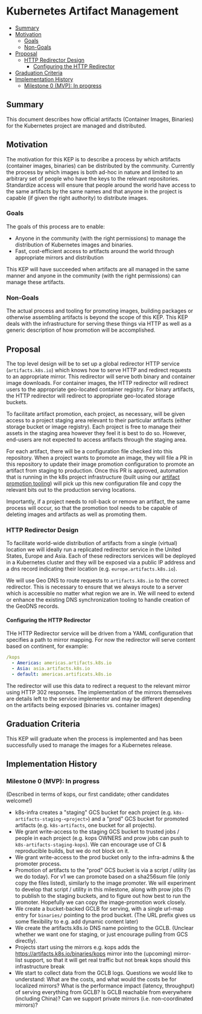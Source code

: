 # Kubernetes Artifact Management

<!-- toc -->
- [Summary](#summary)
- [Motivation](#motivation)
  - [Goals](#goals)
  - [Non-Goals](#non-goals)
- [Proposal](#proposal)
  - [HTTP Redirector Design](#http-redirector-design)
    - [Configuring the HTTP Redirector](#configuring-the-http-redirector)
- [Graduation Criteria](#graduation-criteria)
- [Implementation History](#implementation-history)
  - [Milestone 0 (MVP): In progress](#milestone-0-mvp-in-progress)
<!-- /toc -->

## Summary
This document describes how official artifacts (Container Images, Binaries) for the Kubernetes
project are managed and distributed.


## Motivation

The motivation for this KEP is to describe a process by which artifacts (container images, binaries)
can be distributed by the community. Currently the process by which images is both ad-hoc in nature
and limited to an arbitrary set of people who have the keys to the relevant repositories. Standardize
access will ensure that people around the world have access to the same artifacts by the same names
and that anyone in the project is capable (if given the right authority) to distribute images.

### Goals

The goals of this process are to enable:
  * Anyone in the community (with the right permissions) to manage the distribution of Kubernetes images and binaries.
  * Fast, cost-efficient access to artifacts around the world through appropriate mirrors and distribution

This KEP will have succeeded when artifacts are all managed in the same manner and anyone in the community
(with the right permissions) can manage these artifacts.

### Non-Goals

The actual process and tooling for promoting images, building packages or otherwise assembling artifacts
is beyond the scope of this KEP. This KEP deals with the infrastructure for serving these things via
HTTP as well as a generic description of how promotion will be accomplished.

## Proposal

The top level design will be to set up a global redirector HTTP service (`artifacts.k8s.io`) 
which knows how to serve HTTP and redirect requests to an appropriate mirror. This redirector
will serve both binary and container image downloads. For container images, the HTTP redirector
will redirect users to the appropriate geo-located container registry. For binary artifacts, 
the HTTP redirector will redirect to appropriate geo-located storage buckets.

To facilitate artifact promotion, each project, as necessary, will be given access to a
project staging area relevant to their particular artifacts (either storage bucket or image 
registry). Each project is free to manage their assets in the staging area however they feel
it is best to do so. However, end-users are not expected to access artifacts through the
staging area.

For each artifact, there will be a configuration file checked into this repository. When a
project wants to promote an image, they will file a PR in this repository to update their
image promotion configuration to promote an artifact from staging to production. Once this
PR is approved, automation that is running in the k8s project infrastructure (built using our [artifact promotion tooling][promo-tools]) will pick up this new
configuration file and copy the relevant bits out to the production serving locations.

Importantly, if a project needs to roll-back or remove an artifact, the same process will
occur, so that the promotion tool needs to be capable of deleting images and artifacts as
well as promoting them.

### HTTP Redirector Design
To facilitate world-wide distribution of artifacts from a single (virtual) location we will
ideally run a replicated redirector service in the United States, Europe and Asia.
Each of these redirectors
services will be deployed in a Kubernetes cluster and they will be exposed via a public IP
address and a dns record indicating their location (e.g. `europe.artifacts.k8s.io`).

We will use Geo DNS to route requests to `artifacts.k8s.io` to the correct redirector. This is necessary to ensure that we always route to a server which is accessible no matter what region we are in. We will need to extend or enhance the existing DNS synchronization tooling to handle creation of the GeoDNS records.

#### Configuring the HTTP Redirector
THe HTTP Redirector service will be driven from a YAML configuration that specifies a path to mirror
mapping. For now the redirector will serve content based on continent, for example:

```yaml
/kops
  - Americas: americas.artifacts.k8s.io
  - Asia: asia.artifacts.k8s.io
  - default: americas.artificats.k8s.io
```

The redirector will use this data to redirect a request to the relevant mirror using HTTP 302 responses. The implementation of the mirrors themselves are details left to the service implementor and may be different depending on the artifacts being exposed (binaries vs. container images)

## Graduation Criteria

This KEP will graduate when the process is implemented and has been successfully used to
manage the images for a Kubernetes release.

## Implementation History

### Milestone 0 (MVP): In progress

(Described in terms of kops, our first candidate; other candidates welcome!)

* k8s-infra creates a "staging" GCS bucket for each project
  (e.g. `k8s-artifacts-staging-<project>`) and a "prod" GCS bucket for promoted
  artifacts (e.g. `k8s-artifacts`, one bucket for all projects).
* We grant write-access to the staging GCS bucket to trusted jobs / people in
  each project (e.g. kops OWNERS and prow jobs can push to
  `k8s-artifacts-staging-kops`).  We can encourage use of CI & reproducible
  builds, but we do not block on it.
* We grant write-access to the prod bucket only to the infra-admins & the
  promoter process.
* Promotion of artifacts to the "prod" GCS bucket is via a script / utility (as
  we do today).  For v1 we can promote based on a sha256sum file (only copy the
  files listed), similarly to the image promoter.  We will experiment to develop
  that script / utility in this milestone, along with prow jobs (?) to publish
  to the staging buckets, and to figure out how best to run the promoter.
  Hopefully we can copy the image-promotion work closely.
* We create a bucket-backed GCLB for serving, with a single url-map entry for
  `binaries/` pointing to the prod bucket.  (The URL prefix gives us some
  flexibility to e.g. add dynamic content later)
* We create the artifacts.k8s.io DNS name pointing to the GCLB. (Unclear whether
  we want one for staging, or just encourage pulling from GCS directly).
* Projects start using the mirrors e.g. kops adds the
  https://artifacts.k8s.io/binaries/kops mirror into the (upcoming) mirror-list
  support, so that it will get real traffic but not break kops should this
  infrastructure break
* We start to collect data from the GCLB logs.  Questions we would like to
  understand: What are the costs, and what would the costs be for localized
  mirrors?  What is the performance impact (latency, throughput) of serving
  everything from GCLB?  Is GCLB reachable from everywhere (including China)?
  Can we support private mirrors (i.e. non-coordinated mirrors)?

[promo-tools]: https://sigs.k8s.io/promo-tools
